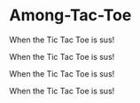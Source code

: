 # Among-Tac-Toe
When the Tic Tac Toe is sus!

When the Tic Tac Toe is sus!

When the Tic Tac Toe is sus!

When the Tic Tac Toe is sus!
